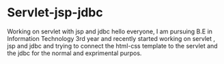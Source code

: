 # Servlet-jsp-jdbc
Working on servlet with jsp and jdbc
 hello everyone,
     I am pursuing B.E in Information Technology 3rd year and recently started working on servlet , jsp and jdbc and trying to connect the html-css template to the servlet and the jdbc for the normal and exprimental purpos.

